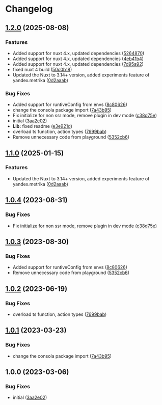 # Changelog

## [1.2.0](https://github.com/pavloniym/yandex-metrika-nuxt/compare/v1.1.0...v1.2.0) (2025-08-08)


### Features

* Added support for nuxt 4.x, updated dependencies ([5264870](https://github.com/pavloniym/yandex-metrika-nuxt/commit/526487039594ad6a08251a3d8218c9577b0b7678))
* Added support for nuxt 4.x, updated dependencies ([4eb41b4](https://github.com/pavloniym/yandex-metrika-nuxt/commit/4eb41b4612e39e98ddb4524d3cb792818770f9e2))
* Added support for nuxt 4.x, updated dependencies ([7d95a92](https://github.com/pavloniym/yandex-metrika-nuxt/commit/7d95a92379fa2a30793eae62b9694f24d3e31259))
* fixed nuxt 4 build ([50c0b18](https://github.com/pavloniym/yandex-metrika-nuxt/commit/50c0b18c97b5662cb1803809f53cafcc5ef6ce55))
* Updated the Nuxt to 3.14+ version, added experiments feature of yandex.metrika ([0d2aaab](https://github.com/pavloniym/yandex-metrika-nuxt/commit/0d2aaabfb4e1f8ceb9210ceeeff3a7d7198bbf3b))


### Bug Fixes

* Added support for runtiveConfig from envs ([8c80626](https://github.com/pavloniym/yandex-metrika-nuxt/commit/8c80626616f95a31e0873d3725b23956a4b445b1))
* change the consola package import ([7a43b95](https://github.com/pavloniym/yandex-metrika-nuxt/commit/7a43b95aec70d84da65b663c464fc73f1acb4c10))
* Fix initialize for non ssr mode, remove plugin in dev mode ([c38d75e](https://github.com/pavloniym/yandex-metrika-nuxt/commit/c38d75e03ed45b26949fc6f396a677dd7577c6c3))
* initial ([3aa2e02](https://github.com/pavloniym/yandex-metrika-nuxt/commit/3aa2e02c12d036ca1b38801cacfd249d96728fa5))
* **Lib:** fixed readme ([e3e921d](https://github.com/pavloniym/yandex-metrika-nuxt/commit/e3e921d88156efe3d6868609cf99098bc97c260c))
* overload ts function, action types ([7699bab](https://github.com/pavloniym/yandex-metrika-nuxt/commit/7699bab9e904a9083e80882ee984fcc6489f46ee))
* Remove unnecessary code from playground ([5352cb6](https://github.com/pavloniym/yandex-metrika-nuxt/commit/5352cb699c82b813c8eeed7419c3746ad09c9176))

## [1.1.0](https://github.com/artmizu/yandex-metrika-nuxt/compare/v1.0.4...v1.1.0) (2025-01-15)


### Features

* Updated the Nuxt to 3.14+ version, added experiments feature of yandex.metrika ([0d2aaab](https://github.com/artmizu/yandex-metrika-nuxt/commit/0d2aaabfb4e1f8ceb9210ceeeff3a7d7198bbf3b))

## [1.0.4](https://github.com/artmizu/yandex-metrika-nuxt/compare/v1.0.3...v1.0.4) (2023-08-31)


### Bug Fixes

* Fix initialize for non ssr mode, remove plugin in dev mode ([c38d75e](https://github.com/artmizu/yandex-metrika-nuxt/commit/c38d75e03ed45b26949fc6f396a677dd7577c6c3))

## [1.0.3](https://github.com/artmizu/yandex-metrika-nuxt/compare/v1.0.2...v1.0.3) (2023-08-30)


### Bug Fixes

* Added support for runtiveConfig from envs ([8c80626](https://github.com/artmizu/yandex-metrika-nuxt/commit/8c80626616f95a31e0873d3725b23956a4b445b1))
* Remove unnecessary code from playground ([5352cb6](https://github.com/artmizu/yandex-metrika-nuxt/commit/5352cb699c82b813c8eeed7419c3746ad09c9176))

## [1.0.2](https://github.com/artmizu/yandex-metrika-nuxt/compare/v1.0.1...v1.0.2) (2023-06-19)


### Bug Fixes

* overload ts function, action types ([7699bab](https://github.com/artmizu/yandex-metrika-nuxt/commit/7699bab9e904a9083e80882ee984fcc6489f46ee))

## [1.0.1](https://github.com/artmizu/yandex-metrika-nuxt/compare/v1.0.0...v1.0.1) (2023-03-23)


### Bug Fixes

* change the consola package import ([7a43b95](https://github.com/artmizu/yandex-metrika-nuxt/commit/7a43b95aec70d84da65b663c464fc73f1acb4c10))

## 1.0.0 (2023-03-06)


### Bug Fixes

* initial ([3aa2e02](https://github.com/artmizu/yandex-metrika-nuxt/commit/3aa2e02c12d036ca1b38801cacfd249d96728fa5))

